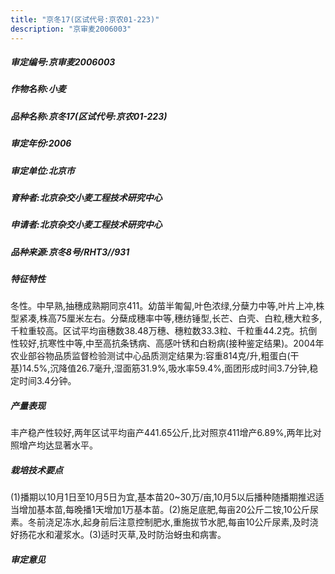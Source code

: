 ```yaml
---
title: "京冬17(区试代号:京农01-223)"
description: "京审麦2006003"
---
```

##### 审定编号:京审麦2006003

##### 作物名称:小麦

##### 品种名称:京冬17(区试代号:京农01-223)

##### 审定年份:2006

##### 审定单位:北京市

##### 育种者:北京杂交小麦工程技术研究中心

##### 申请者:北京杂交小麦工程技术研究中心

##### 品种来源:京冬8号/RHT3//931

##### 特征特性
冬性。中早熟,抽穗成熟期同京411。幼苗半匍匐,叶色浓绿,分蘖力中等,叶片上冲,株型紧凑,株高75厘米左右。分蘖成穗率中等,穗纺锤型,长芒、白壳、白粒,穗大粒多,千粒重较高。区试平均亩穗数38.48万穗、穗粒数33.3粒、千粒重44.2克。抗倒性较好,抗寒性中等,中至高抗条锈病、高感叶锈和白粉病(接种鉴定结果)。2004年农业部谷物品质监督检验测试中心品质测定结果为:容重814克/升,粗蛋白(干基)14.5%,沉降值26.7毫升,湿面筋31.9%,吸水率59.4%,面团形成时间3.7分钟,稳定时间3.4分钟。

##### 产量表现
丰产稳产性较好,两年区试平均亩产441.65公斤,比对照京411增产6.89%,两年比对照增产均达显著水平。

##### 栽培技术要点
(1)播期以10月1日至10月5日为宜,基本苗20~30万/亩,10月5以后播种随播期推迟适当增加基本苗,每晚播1天增加1万基本苗。(2)施足底肥,每亩20公斤二铵,10公斤尿素。冬前浇足冻水,起身前后注意控制肥水,重施拔节水肥,每亩10公斤尿素,及时浇好扬花水和灌浆水。(3)适时灭草,及时防治蚜虫和病害。

##### 审定意见

